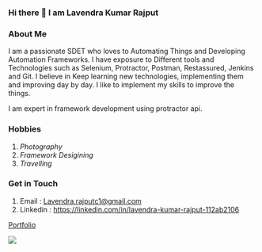 ### Hi there 👋 I am Lavendra Kumar Rajput

<!--
**lkumarra/lkumarra** is a ✨ _special_ ✨ repository because its `README.md` (this file) appears on your GitHub profile.

Here are some ideas to get you started:

- 🔭 I’m currently working on ...
- 🌱 I’m currently learning ...
- 👯 I’m looking to collaborate on ...
- 🤔 I’m looking for help with ...
- 💬 Ask me about ...
- 📫 How to reach me: ...
- 😄 Pronouns: ...
- ⚡ Fun fact: ...
-->
### About Me
I am a passionate SDET who loves to Automating Things and Developing Automation Frameworks. I have exposure to Different tools and Technologies such as Selenium, Protractor, Postman, Restassured, Jenkins and Git. I believe in Keep learning new technologies, implementing them and improving day by day. I like to implement my skills to improve the things.

I am expert in framework development using protractor api.

### Hobbies
1. *Photography*
2. *Framework Desigining*
3. *Travelling*

### Get in Touch
1. Email : Lavendra.rajputc1@gmail.com
2. Linkedin : https://linkedin.com/in/lavendra-kumar-rajput-112ab2106

[Portfolio](https://lkumarra.github.io)

<img src="https://github-readme-stats.vercel.app/api?username=lkumarra&&show_icons=true&title_color=000000&icon_color=bb2acf&text_color=000000&bg_color=FFFFFF">
